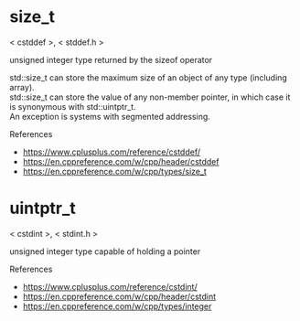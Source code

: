 # size_t

< cstddef >, < stddef.h >

unsigned integer type returned by the sizeof operator

std::size_t	can store the maximum size of an object of any type (including array).  
std::size_t	can store the value of any non-member pointer, in which case it is synonymous with std::uintptr_t.  
An exception is systems with segmented addressing.

References

- <https://www.cplusplus.com/reference/cstddef/>
- <https://en.cppreference.com/w/cpp/header/cstddef>
- <https://en.cppreference.com/w/cpp/types/size_t>

# uintptr_t

< cstdint >, < stdint.h >

unsigned integer type capable of holding a pointer

References

- <https://www.cplusplus.com/reference/cstdint/>
- <https://en.cppreference.com/w/cpp/header/cstdint>
- <https://en.cppreference.com/w/cpp/types/integer>
